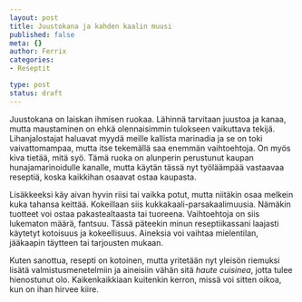 ```yaml
--- 
layout: post
title: Juustokana ja kahden kaalin muusi
published: false
meta: {}
author: Ferrix
categories: 
- Reseptit

type: post
status: draft
---
```

Juustokana on laiskan ihmisen ruokaa. Lähinnä tarvitaan juustoa ja
kanaa, mutta maustaminen on ehkä olennaisimmin tulokseen vaikuttava
tekijä. Lihanjalostajat haluavat myydä meille kallista marinadia ja se
on toki vaivattomampaa, mutta itse tekemällä saa enemmän vaihtoehtoja.
On myös kiva tietää, mitä syö. Tämä ruoka on alunperin perustunut
kaupan hunajamarinoidulle kanalle, mutta käytän tässä nyt työläämpää
vastaavaa reseptiä, koska kaikkihan osaavat ostaa kaupasta.

Lisäkkeeksi käy aivan hyvin riisi tai vaikka potut, mutta niitäkin
osaa melkein kuka tahansa keittää. Kokeillaan siis
kukkakaali-parsakaalimuusia. Nämäkin tuotteet voi ostaa
pakastealtaasta tai tuoreena. Vaihtoehtoja on siis lukematon määrä,
fantsuu. Tässä päteekin minun reseptiikassani laajasti käytetyt
kotoisuus ja kokeellisuus. Aineksia voi vaihtaa mielentilan, jääkaapin
täytteen tai tarjousten mukaan.

Kuten sanottua, resepti on kotoinen, mutta yritetään nyt yleisön
riemuksi lisätä valmistusmenetelmiin ja aineisiin vähän sitä <em>haute
cuisinea</em>, jotta tulee hienostunut olo. Kaikenkaikkiaan kuitenkin
kerron, missä voi sitten oikoa, kun on ihan hirvee kiire.
